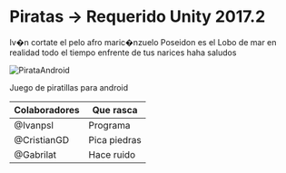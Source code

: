 ﻿# Piratas ->  Requerido Unity 2017.2
Iv�n cortate el pelo afro maric�nzuelo
Poseidon es el Lobo de mar en realidad todo el tiempo enfrente de tus narices haha saludos

![PirataAndroid](http://itzyinteractive.com/wp-content/uploads/2013/04/android_1.jpg)



Juego de piratillas para android

Colaboradores | Que rasca 
------------ | -------------
@Ivanpsl | Programa
@CristianGD | Pica piedras
@Gabrilat| Hace ruido 
